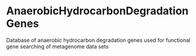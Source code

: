 # AnaerobicHydrocarbonDegradationGenes
Database of anaerobic hydrocarbon degradation genes used for functional gene searching of metagenome data sets
